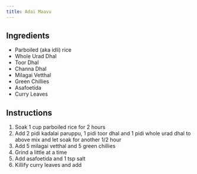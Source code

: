 ```yaml
---
title: Adai Maavu
---
```


## Ingredients
- Parboiled (aka idli) rice
- Whole Urad Dhal
- Toor Dhal
- Channa Dhal
- Milagai Vetthal
- Green Chillies
- Asafoetida
- Curry Leaves

## Instructions

1. Soak 1 cup parboiled rice for 2 hours
1. Add 2 pidi kadalai paruppu, 1 pidi toor dhal and 1 pidi whole urad dhal to above mix and let soak for another 1/2 hour
1. Add 5 milagai vetthal and 5 green chillies
1. Grind a little at a time
1. Add asafoetida and 1 tsp salt
1. Killify curry leaves and add
